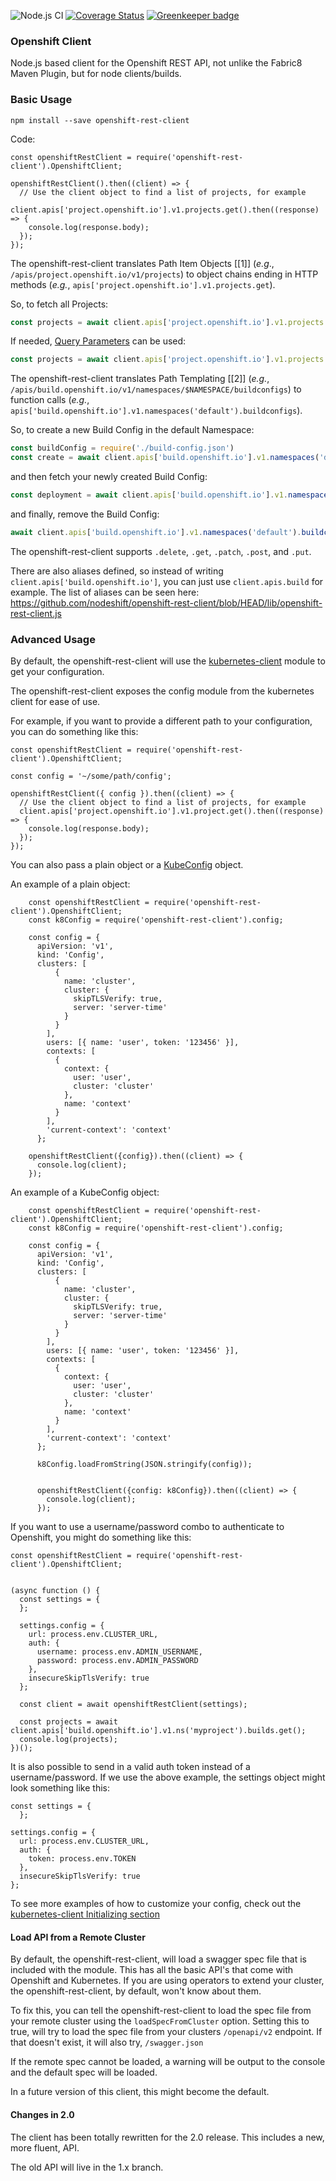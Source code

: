 ![Node.js CI](https://github.com/nodeshift/openshift-rest-client/workflows/Node.js%20CI/badge.svg)
[![Coverage Status](https://coveralls.io/repos/github/nodeshift/openshift-rest-client/badge.svg?branch=main)](https://coveralls.io/github/nodeshift/openshift-rest-client?branch=main)
[![Greenkeeper badge](https://badges.greenkeeper.io/nodeshift/openshift-rest-client.svg)](https://greenkeeper.io/)

### Openshift Client

Node.js based client for the Openshift REST API, not unlike the Fabric8 Maven Plugin, but for node clients/builds.

### Basic Usage

`npm install --save openshift-rest-client`

Code:

    const openshiftRestClient = require('openshift-rest-client').OpenshiftClient;

    openshiftRestClient().then((client) => {
      // Use the client object to find a list of projects, for example
      client.apis['project.openshift.io'].v1.projects.get().then((response) => {
        console.log(response.body);
      });
    });


The openshift-rest-client translates Path Item Objects \[[1]\] (*e.g*.,
`/apis/project.openshift.io/v1/projects`) to object chains ending in HTTP methods (*e.g.*,
`apis['project.openshift.io'].v1.projects.get`).

So, to fetch all Projects:

```js
const projects = await client.apis['project.openshift.io'].v1.projects.get()
```

If needed, [Query Parameters](https://docs.openshift.com/container-platform/3.11/rest_api/apis-project.openshift.io/v1.Project.html#query-parameters-3) can be used:

```js
const projects = await client.apis['project.openshift.io'].v1.projects.get({qs: {labelSelector: 'someOpenShiftLabel'}})
```

The openshift-rest-client translates Path Templating \[[2]\] (*e.g.*,
`/apis/build.openshift.io/v1/namespaces/$NAMESPACE/buildconfigs`) to function calls (*e.g.*,
`apis['build.openshift.io'].v1.namespaces('default').buildconfigs`).

So, to create a new Build Config in the default Namespace:

```js
const buildConfig = require('./build-config.json')
const create = await client.apis['build.openshift.io'].v1.namespaces('default').buildconfigs.post({ body: buildConfig })
```

and then fetch your newly created Build Config:

```js
const deployment = await client.apis['build.openshift.io'].v1.namespaces('default').buildconfigs(buildConfig.metadata.name).get()
```

and finally, remove the Build Config:

```js
await client.apis['build.openshift.io'].v1.namespaces('default').buildconfigs(buildConfig.metadata.name).delete()
```

The openshift-rest-client supports `.delete`, `.get`, `.patch`, `.post`, and `.put`.

There are also aliases defined, so instead of writing `client.apis['build.openshift.io']`, you can just use `client.apis.build` for example.  The list of aliases can be seen here: https://github.com/nodeshift/openshift-rest-client/blob/HEAD/lib/openshift-rest-client.js

### Advanced Usage

By default, the openshift-rest-client will use the [kubernetes-client](https://www.npmjs.com/package/kubernetes-client) module to get your configuration.

The openshift-rest-client exposes the config module from the kubernetes client for ease of use.

For example, if you want to provide a different path to your configuration, you can do something like this:

    const openshiftRestClient = require('openshift-rest-client').OpenshiftClient;

    const config = '~/some/path/config';

    openshiftRestClient({ config }).then((client) => {
      // Use the client object to find a list of projects, for example
      client.apis['project.openshift.io'].v1.project.get().then((response) => {
        console.log(response.body);
      });
    });

You can also pass a plain object or a [KubeConfig](https://github.com/nodeshift/openshift-rest-client/blob/049059de652d9467b342f465a9394f321fc960bf/index.js#L23) object.

An example of a plain object:

```
    const openshiftRestClient = require('openshift-rest-client').OpenshiftClient;
    const k8Config = require('openshift-rest-client').config;

    const config = {
      apiVersion: 'v1',
      kind: 'Config',
      clusters: [
          {
            name: 'cluster',
            cluster: {
              skipTLSVerify: true,
              server: 'server-time'
            }
          }
        ],
        users: [{ name: 'user', token: '123456' }],
        contexts: [
          {
            context: {
              user: 'user',
              cluster: 'cluster'
            },
            name: 'context'
          }
        ],
        'current-context': 'context'
      };

    openshiftRestClient({config}).then((client) => {
      console.log(client);
    });
```

An example of a KubeConfig object:

```
    const openshiftRestClient = require('openshift-rest-client').OpenshiftClient;
    const k8Config = require('openshift-rest-client').config;

    const config = {
      apiVersion: 'v1',
      kind: 'Config',
      clusters: [
          {
            name: 'cluster',
            cluster: {
              skipTLSVerify: true,
              server: 'server-time'
            }
          }
        ],
        users: [{ name: 'user', token: '123456' }],
        contexts: [
          {
            context: {
              user: 'user',
              cluster: 'cluster'
            },
            name: 'context'
          }
        ],
        'current-context': 'context'
      };

      k8Config.loadFromString(JSON.stringify(config));


      openshiftRestClient({config: k8Config}).then((client) => {
        console.log(client);
      });
```


If you want to use a username/password combo to authenticate to Openshift, you might do something like this:

```
const openshiftRestClient = require('openshift-rest-client').OpenshiftClient;


(async function () {
  const settings = {
  };

  settings.config = {
    url: process.env.CLUSTER_URL,
    auth: {
      username: process.env.ADMIN_USERNAME,
      password: process.env.ADMIN_PASSWORD
    },
    insecureSkipTlsVerify: true
  };

  const client = await openshiftRestClient(settings);

  const projects = await client.apis['build.openshift.io'].v1.ns('myproject').builds.get();
  console.log(projects);
})();
```

It is also possible to send in a valid auth token instead of a username/password.  If we use the above example,  the settings object might look something like this:

```
const settings = {
  };

settings.config = {
  url: process.env.CLUSTER_URL,
  auth: {
    token: process.env.TOKEN
  },
  insecureSkipTlsVerify: true
};
```

To see more examples of how to customize your config, check out the [kubernetes-client Initializing section](https://www.npmjs.com/package/kubernetes-client#initializing)

#### Load API from a Remote Cluster

By default, the openshift-rest-client, will load a swagger spec file that is included with the module.  This has all the basic API's that come with Openshift and Kubernetes.  If you are using operators to extend your cluster, the openshift-rest-client, by default, won't know about them.

To fix this, you can tell the openshift-rest-client to load the spec file from your remote cluster using the `loadSpecFromCluster` option.  Setting this to true, will try to load the spec file from your clusters `/openapi/v2` endpoint.  If that doesn't exist, it will also try, `/swagger.json`

If the remote spec cannot be loaded,  a warning will be output to the console and the default spec will be loaded.

In a future version of this client,  this might become the default.



#### Changes in 2.0

The client has been totally rewritten for the 2.0 release.  This includes a new, more fluent, API.

The old API will live in the 1.x branch.
